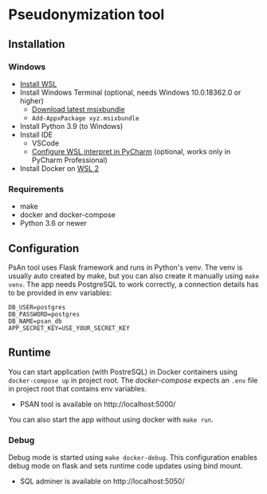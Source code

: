 Pseudonymization tool
=====================

Installation
-------------

### Windows

- [Install WSL](https://docs.microsoft.com/en-us/windows/wsl/install-win10)
- Install Windows Terminal (optional, needs Windows 10.0.18362.0 or higher)
    - [Download latest msixbundle](https://github.com/microsoft/terminal/releases)
    - `Add-AppxPackage xyz.msixbundle`
- Install Python 3.9 (to Windows)
- Install IDE
    - VSCode
    - [Configure WSL interpret in PyCharm](https://www.jetbrains.com/help/pycharm/using-wsl-as-a-remote-interpreter.html) (optional, works only in PyCharm Professional)
- Install Docker on [WSL 2](https://docs.docker.com/docker-for-windows/wsl/)

### Requirements
 
- make
- docker and docker-compose
- Python 3.6 or newer

Configuration
-------------

PsAn tool uses Flask framework and runs in Python's venv. The venv is usually auto created by make, but you can also create it manually using `make venv`. The app needs PostgreSQL to work correctly, a connection details has to be provided in env variables:

```
DB_USER=postgres
DB_PASSWORD=postgres
DB_NAME=psan_db
APP_SECRET_KEY=USE_YOUR_SECRET_KEY
```

Runtime
-------

You can start application (with PostreSQL) in Docker containers using `docker-compose up` in project root. The _docker-compose_ expects an `.env` file in project root that contains env variables.

- PSAN tool is available on http://localhost:5000/


You can also start the app without using docker with `make run`.

### Debug

Debug mode is started using `make docker-debug`. This configuration enables debug mode on flask and sets runtime code updates using bind mount.

- SQL adminer is available on http://localhost:5050/

